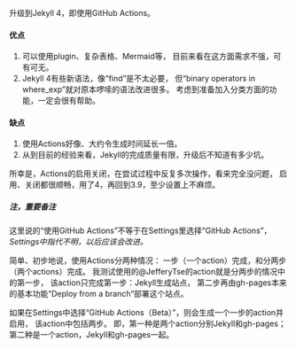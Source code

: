 升级到Jekyll 4，即使用GitHub Actions。

#### 优点
1. 可以使用plugin、复杂表格、Mermaid等，
目前来看在这方面需求不强，可有可无。
1. Jekyll 4有些新语法，像“find”是不太必要，
但“binary operators in where_exp”就对原本啰嗦的语法改进很多。
考虑到准备加入分类方面的功能，一定会很有帮助。

#### 缺点
1. 使用Actions好像、大约令生成时间延长一倍。
2. 从到目前的经验来看，Jekyll的完成质量有限，升级后不知道有多少坑。

所幸是，Actions的启用关闭，在尝试过程中反复多次操作，看来完全没问题，
启用、关闭都很顺畅，用了4，再回到3.9，至少设置上不麻烦。

##### 注，重要备注
这里说的“使用GitHub Actions”不等于在Settings里选择“GitHub Actions”，
*Settings中指代不明，以后应该会改进。*

简单、初步地说，使用Actions分两种情况：
一步（一个action）完成，和分两步（两个actions）完成。
我测试使用的@JefferyTse的action就是分两步的情况中的第一步，
该action只完成第一步：Jekyll生成站点，
第二步再由gh-pages本来的基本功能“Deploy from a branch”部署这个站点。

如果在Settings中选择“GitHub Actions（Beta）”，则会生成一个一步的action并启用，
该action中包括两步。
即，第一种是两个action分别Jekyll和gh-pages；
第二种是一个action，Jekyll和gh-pages一起。
